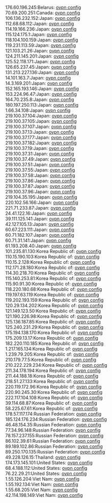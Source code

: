 176.60.196.245:Belarus: [ovpn config](vpn/176_60_196_245.ovpn)  
70.69.200.251:Canada: [ovpn config](vpn/70_69_200_251.ovpn)  
106.136.232.152:Japan: [ovpn config](vpn/106_136_232_152.ovpn)  
112.68.68.112:Japan: [ovpn config](vpn/112_68_68_112.ovpn)  
114.19.166.236:Japan: [ovpn config](vpn/114_19_166_236.ovpn)  
115.124.175.1:Japan: [ovpn config](vpn/115_124_175_1.ovpn)  
118.104.100.159:Japan: [ovpn config](vpn/118_104_100_159.ovpn)  
119.231.113.59:Japan: [ovpn config](vpn/119_231_113_59.ovpn)  
121.103.21.26:Japan: [ovpn config](vpn/121_103_21_26.ovpn)  
124.211.145.201:Japan: [ovpn config](vpn/124_211_145_201.ovpn)  
125.52.118.171:Japan: [ovpn config](vpn/125_52_118_171.ovpn)  
126.65.237.45:Japan: [ovpn config](vpn/126_65_237_45.ovpn)  
131.213.227.136:Japan: [ovpn config](vpn/131_213_227_136.ovpn)  
14.101.163.7:Japan: [ovpn config](vpn/14_101_163_7.ovpn)  
14.3.169.201:Japan: [ovpn config](vpn/14_3_169_201.ovpn)  
152.165.193.146:Japan: [ovpn config](vpn/152_165_193_146.ovpn)  
153.224.96.47:Japan: [ovpn config](vpn/153_224_96_47.ovpn)  
164.70.235.8:Japan: [ovpn config](vpn/164_70_235_8.ovpn)  
180.197.250.113:Japan: [ovpn config](vpn/180_197_250_113.ovpn)  
1.66.34.108:Japan: [ovpn config](vpn/1_66_34_108.ovpn)  
219.100.37.104:Japan: [ovpn config](vpn/219_100_37_104.ovpn)  
219.100.37.105:Japan: [ovpn config](vpn/219_100_37_105.ovpn)  
219.100.37.107:Japan: [ovpn config](vpn/219_100_37_107.ovpn)  
219.100.37.13:Japan: [ovpn config](vpn/219_100_37_13.ovpn)  
219.100.37.177:Japan: [ovpn config](vpn/219_100_37_177.ovpn)  
219.100.37.182:Japan: [ovpn config](vpn/219_100_37_182.ovpn)  
219.100.37.19:Japan: [ovpn config](vpn/219_100_37_19.ovpn)  
219.100.37.31:Japan: [ovpn config](vpn/219_100_37_31.ovpn)  
219.100.37.49:Japan: [ovpn config](vpn/219_100_37_49.ovpn)  
219.100.37.51:Japan: [ovpn config](vpn/219_100_37_51.ovpn)  
219.100.37.55:Japan: [ovpn config](vpn/219_100_37_55.ovpn)  
219.100.37.58:Japan: [ovpn config](vpn/219_100_37_58.ovpn)  
219.100.37.86:Japan: [ovpn config](vpn/219_100_37_86.ovpn)  
219.100.37.87:Japan: [ovpn config](vpn/219_100_37_87.ovpn)  
219.100.37.96:Japan: [ovpn config](vpn/219_100_37_96.ovpn)  
219.104.35.195:Japan: [ovpn config](vpn/219_104_35_195.ovpn)  
220.102.56.166:Japan: [ovpn config](vpn/220_102_56_166.ovpn)  
221.71.233.87:Japan: [ovpn config](vpn/221_71_233_87.ovpn)  
24.41.122.16:Japan: [ovpn config](vpn/24_41_122_16.ovpn)  
39.111.125.141:Japan: [ovpn config](vpn/39_111_125_141.ovpn)  
42.127.105.13:Japan: [ovpn config](vpn/42_127_105_13.ovpn)  
60.67.223.111:Japan: [ovpn config](vpn/60_67_223_111.ovpn)  
60.71.182.107:Japan: [ovpn config](vpn/60_71_182_107.ovpn)  
60.71.31.141:Japan: [ovpn config](vpn/60_71_31_141.ovpn)  
61.193.208.40:Japan: [ovpn config](vpn/61_193_208_40.ovpn)  
101.235.81.130:Korea Republic of: [ovpn config](vpn/101_235_81_130.ovpn)  
110.15.190.103:Korea Republic of: [ovpn config](vpn/110_15_190_103.ovpn)  
110.15.2.128:Korea Republic of: [ovpn config](vpn/110_15_2_128.ovpn)  
112.171.28.180:Korea Republic of: [ovpn config](vpn/112_171_28_180.ovpn)  
114.30.218.70:Korea Republic of: [ovpn config](vpn/114_30_218_70.ovpn)  
115.140.253.81:Korea Republic of: [ovpn config](vpn/115_140_253_81.ovpn)  
115.90.91.30:Korea Republic of: [ovpn config](vpn/115_90_91_30.ovpn)  
118.220.180.68:Korea Republic of: [ovpn config](vpn/118_220_180_68.ovpn)  
119.197.63.119:Korea Republic of: [ovpn config](vpn/119_197_63_119.ovpn)  
119.202.193.159:Korea Republic of: [ovpn config](vpn/119_202_193_159.ovpn)  
120.29.134.202:Korea Republic of: [ovpn config](vpn/120_29_134_202.ovpn)  
121.149.123.50:Korea Republic of: [ovpn config](vpn/121_149_123_50.ovpn)  
121.190.226.98:Korea Republic of: [ovpn config](vpn/121_190_226_98.ovpn)  
125.136.187.85:Korea Republic of: [ovpn config](vpn/125_136_187_85.ovpn)  
125.240.231.29:Korea Republic of: [ovpn config](vpn/125_240_231_29.ovpn)  
175.194.138.170:Korea Republic of: [ovpn config](vpn/175_194_138_170.ovpn)  
175.209.13.17:Korea Republic of: [ovpn config](vpn/175_209_13_17.ovpn)  
182.220.110.185:Korea Republic of: [ovpn config](vpn/182_220_110_185.ovpn)  
1.217.165.134:Korea Republic of: [ovpn config](vpn/1_217_165_134.ovpn)  
1.239.79.205:Korea Republic of: [ovpn config](vpn/1_239_79_205.ovpn)  
210.179.77.5:Korea Republic of: [ovpn config](vpn/210_179_77_5.ovpn)  
210.222.229.234:Korea Republic of: [ovpn config](vpn/210_222_229_234.ovpn)  
211.34.178.194:Korea Republic of: [ovpn config](vpn/211_34_178_194.ovpn)  
211.44.188.18:Korea Republic of: [ovpn config](vpn/211_44_188_18.ovpn)  
218.51.27.133:Korea Republic of: [ovpn config](vpn/218_51_27_133.ovpn)  
220.119.172.96:Korea Republic of: [ovpn config](vpn/220_119_172_96.ovpn)  
220.90.245.30:Korea Republic of: [ovpn config](vpn/220_90_245_30.ovpn)  
222.117.104.108:Korea Republic of: [ovpn config](vpn/222_117_104_108.ovpn)  
39.114.68.87:Korea Republic of: [ovpn config](vpn/39_114_68_87.ovpn)  
58.225.67.61:Korea Republic of: [ovpn config](vpn/58_225_67_61.ovpn)  
178.57.117.174:Russian Federation: [ovpn config](vpn/178_57_117_174.ovpn)  
185.124.176.234:Russian Federation: [ovpn config](vpn/185_124_176_234.ovpn)  
46.48.154.35:Russian Federation: [ovpn config](vpn/46_48_154_35.ovpn)  
77.34.96.148:Russian Federation: [ovpn config](vpn/77_34_96_148.ovpn)  
78.157.237.155:Russian Federation: [ovpn config](vpn/78_157_237_155.ovpn)  
86.102.39.61:Russian Federation: [ovpn config](vpn/86_102_39_61.ovpn)  
89.189.102.86:Russian Federation: [ovpn config](vpn/89_189_102_86.ovpn)  
89.250.170.135:Russian Federation: [ovpn config](vpn/89_250_170_135.ovpn)  
49.228.126.15:Thailand: [ovpn config](vpn/49_228_126_15.ovpn)  
174.173.145.101:United States: [ovpn config](vpn/174_173_145_101.ovpn)  
68.4.188.112:United States: [ovpn config](vpn/68_4_188_112.ovpn)  
76.22.29.21:United States: [ovpn config](vpn/76_22_29_21.ovpn)  
1.55.126.204:Viet Nam: [ovpn config](vpn/1_55_126_204.ovpn)  
1.55.192.134:Viet Nam: [ovpn config](vpn/1_55_192_134.ovpn)  
1.55.68.205:Viet Nam: [ovpn config](vpn/1_55_68_205.ovpn)  
42.114.198.149:Viet Nam: [ovpn config](vpn/42_114_198_149.ovpn)  
